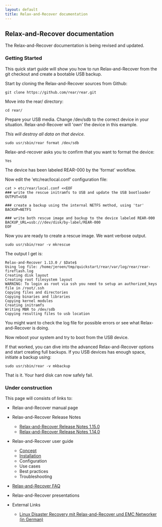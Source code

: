 ```yaml
---
layout: default
title: Relax-and-Recover documentation
---
```


## Relax-and-Recover documentation
The Relax-and-Recover documentation is being revised and updated.

### Getting Started

This quick start guide will show you how to run Relax-and-Recover from the git
checkout and create a bootable USB backup.

Start by cloning the Relax-and-Recover sources from Github:

    git clone https://github.com/rear/rear.git

Move into the rear/ directory:

    cd rear/

Prepare your USB media. Change /dev/sdb to the correct device in your situation.
Relax-and-Recover will 'own' the device in this example.

*This will destroy all data on that device.*

    sudo usr/sbin/rear format /dev/sdb

Relax-and-recover asks you to confirm that you want to format the device:

    Yes

The device has been labeled REAR-000 by the 'format' workflow.

Now edit the 'etc/rear/local.conf' configuration file:

    cat > etc/rear/local.conf <<EOF
    ### write the rescue initramfs to USB and update the USB bootloader
    OUTPUT=USB

    ### create a backup using the internal NETFS method, using 'tar'
    BACKUP=NETFS

    ### write both rescue image and backup to the device labeled REAR-000
    BACKUP_URL=usb:///dev/disk/by-label/REAR-000
    EOF

Now you are ready to create a rescue image. We want verbose output.

    sudo usr/sbin/rear -v mkrescue

The output I get is:

    Relax-and-Recover 1.13.0 / $Date$
    Using log file: /home/jeroen/tmp/quickstart/rear/var/log/rear/rear-fireflash.log
    Creating disk layout
    Creating root filesystem layout
    WARNING: To login as root via ssh you need to setup an authorized_keys file in /root/.ssh
    Copying files and directories
    Copying binaries and libraries
    Copying kernel modules
    Creating initramfs
    Writing MBR to /dev/sdb
    Copying resulting files to usb location

You might want to check the log file for possible errors or see what
Relax-and-Recover is doing.

Now reboot your system and try to boot from the USB device.

If that worked, you can dive into the advanced Relax-and-Recover options and
start creating full backups. If you USB devices has enough space, initiate a
backup using:

    sudo usr/sbin/rear -v mkbackup

That is it. Your hard disk can now safely fail.

### Under construction

This page will consists of links to:

 - Relax-and-Recover manual page
 - Relax-and-Recover Release Notes

   * [Relax-and-Recover Release Notes 1.15.0](http://relax-and-recover.org/documentation/release-notes-1-15)
   * [Relax-and-Recover Release Notes 1.14.0](http://relax-and-recover.org/documentation/release-notes-1-14)

 - Relax-and-Recover user guide

   * [Concept](http://relax-and-recover.org/documentation/concept)
   * [Installation](http://relax-and-recover.org/documentation/installation)
   * Configuration
   * Use cases
   * Best practices
   * Troubleshooting

 - <a href="/documentation/faq">Relax-and-Recover FAQ</a>
 - Relax-and-Recover presentations
 - External Links

   * [Linux Disaster Recovery mit Relax-and-Recover und EMC Networker (in German)](http://backupinferno.de/?p=358)

